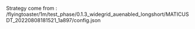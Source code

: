 Strategy come from : /flyingtoaster/1m/test_phase/0.1.3_widegrid_auenabled_longshort/MATICUSDT_20220808181521_1a897/config.json